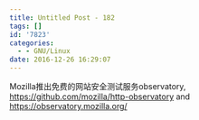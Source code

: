 ```yaml
---
title: Untitled Post - 182
tags: []
id: '7823'
categories:
  - - GNU/Linux
date: 2016-12-26 16:29:07
---
```


Mozilla推出免费的网站安全测试服务observatory, https://github.com/mozilla/http-observatory and https://observatory.mozilla.org/